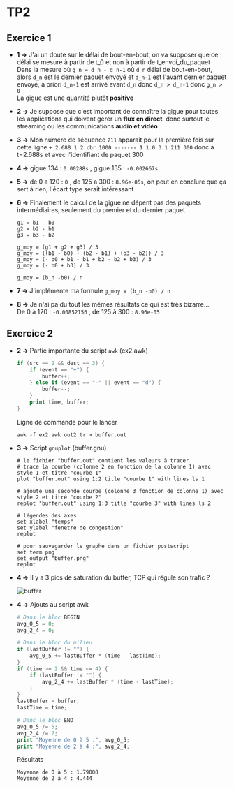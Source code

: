 # TP2

## Exercice 1

- **1 ->** J'ai un doute sur le délai de bout-en-bout, on va supposer que ce délai se mesure à partir de t_0 et non à partir de t_envoi_du_paquet  
Dans la mesure où `g_n = d_n - d_n-1` où `d_n` délai de bout-en-bout, alors `d_n` est le dernier paquet envoyé et `d_n-1` est l'avant dernier paquet envoyé, à priori `d_n-1` est arrivé avant `d_n` donc `d_n > d_n-1` donc `g_n > 0`  
La gigue est une quantité plutôt **positive**

- **2 ->** Je suppose que c'est important de connaître la gigue pour toutes les applications qui doivent gérer un **flux en direct**, donc surtout le streaming ou les communications **audio et vidéo**

- **3 ->** Mon numéro de séquence `211` apparaît pour la première fois sur cette ligne `+ 2.688 1 2 cbr 1000 ------- 1 1.0 3.1 211 300` donc à t=2.688s et avec l'identifiant de paquet 300

- **4 ->** gigue 134 : `0.00288s` , gigue 135 : `-0.002667s`

- **5 ->** de 0 a 120 : `0` , de 125 a 300 : `8.96e-05s`, on peut en conclure que ça sert à rien, l'écart type serait intéressant

- **6 ->** Finalement le calcul de la gigue ne dépent pas des paquets intermédiaires, seulement du premier et du dernier paquet

  ```text
  g1 = b1 - b0
  g2 = b2 - b1
  g3 = b3 - b2

  g_moy = (g1 + g2 + g3) / 3
  g_moy = ((b1 - b0) + (b2 - b1) + (b3 - b2)) / 3
  g_moy = (- b0 + b1 - b1 + b2 - b2 + b3) / 3
  g_moy = (- b0 + b3) / 3

  g_moy = (b_n -b0) / n
  ```

- **7 ->** J'implémente ma formule `g_moy = (b_n -b0) / n`

- **8 ->** Je n'ai pa du tout les mêmes résultats ce qui est très bizarre...  
De 0 à 120 : `-0.00852156` , de 125 à 300 : `8.96e-05`

## Exercice 2

- **2 ->** Partie importante du script `awk` (ex2.awk)

  ```awk
  if (src == 2 && dest == 3) {
      if (event == "+") {
          buffer++;
      } else if (event == "-" || event == "d") {
          buffer--;
      }
      print time, buffer;
  }
  ```

  Ligne de commande pour le lancer

  ```shell
  awk -f ex2.awk out2.tr > buffer.out
  ```

- **3 ->** Script `gnuplot` (buffer.gnu)

  ```plot
  # le fichier "buffer.out" contient les valeurs à tracer
  # trace la courbe (colonne 2 en fonction de la colonne 1) avec style 1 et titré "courbe 1"
  plot "buffer.out" using 1:2 title "courbe 1" with lines ls 1

  # ajoute une seconde courbe (colonne 3 fonction de colonne 1) avec style 2 et titré "courbe 2"
  replot "buffer.out" using 1:3 title "courbe 3" with lines ls 2

  # légendes des axes
  set xlabel "temps"
  set ylabel "fenetre de congestion"
  replot

  # pour sauvegarder le graphe dans un fichier postscript
  set term png
  set output "buffer.png"
  replot
  ```

- **4 ->** Il y a 3 pics de saturation du buffer, TCP qui régule son trafic ?

  ![buffer](buffer.png)

- **4 ->** Ajouts au script awk

  ```awk
  # Dans le bloc BEGIN
  avg_0_5 = 0;
  avg_2_4 = 0;

  # Dans le bloc du milieu
  if (lastBuffer != "") {
      avg_0_5 += lastBuffer * (time - lastTime);
  }
  if (time >= 2 && time <= 4) {
      if (lastBuffer != "") {
          avg_2_4 += lastBuffer * (time - lastTime);
      }
  }
  lastBuffer = buffer;
  lastTime = time;

  # Dans le bloc END
  avg_0_5 /= 5;
  avg_2_4 /= 2;
  print "Moyenne de 0 à 5 :", avg_0_5;
  print "Moyenne de 2 à 4 :", avg_2_4;
  ```

  Résultats

  ```text
  Moyenne de 0 à 5 : 1.79008
  Moyenne de 2 à 4 : 4.444
  ```
